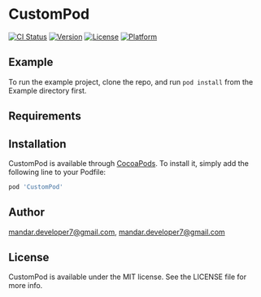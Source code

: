# CustomPod

[![CI Status](https://img.shields.io/travis/mandar.developer7@gmail.com/CustomPod.svg?style=flat)](https://travis-ci.org/mandar.developer7@gmail.com/CustomPod)
[![Version](https://img.shields.io/cocoapods/v/CustomPod.svg?style=flat)](https://cocoapods.org/pods/CustomPod)
[![License](https://img.shields.io/cocoapods/l/CustomPod.svg?style=flat)](https://cocoapods.org/pods/CustomPod)
[![Platform](https://img.shields.io/cocoapods/p/CustomPod.svg?style=flat)](https://cocoapods.org/pods/CustomPod)

## Example

To run the example project, clone the repo, and run `pod install` from the Example directory first.

## Requirements

## Installation

CustomPod is available through [CocoaPods](https://cocoapods.org). To install
it, simply add the following line to your Podfile:

```ruby
pod 'CustomPod'
```

## Author

mandar.developer7@gmail.com, mandar.developer7@gmail.com

## License

CustomPod is available under the MIT license. See the LICENSE file for more info.
